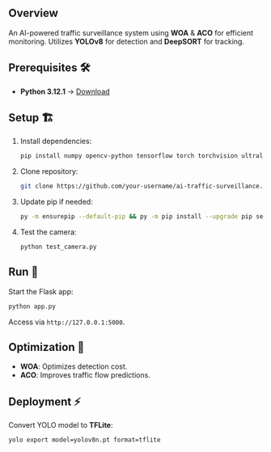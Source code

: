 ## Overview
An AI-powered traffic surveillance system using **WOA** & **ACO** for efficient monitoring. Utilizes **YOLOv8** for detection and **DeepSORT** for tracking.

## Prerequisites 🛠️
- **Python 3.12.1** → [Download](https://www.python.org/downloads/)

## Setup 🏗️
1. Install dependencies:
   ```sh
   pip install numpy opencv-python tensorflow torch torchvision ultralytics scikit-learn deep_sort_realtime flask textblob language-tool-python
   ```
2. Clone repository:
   ```sh
   git clone https://github.com/your-username/ai-traffic-surveillance.git && cd ai-traffic-surveillance
   ```
3. Update pip if needed:
   ```sh
   py -m ensurepip --default-pip && py -m pip install --upgrade pip setuptools wheel
   ```
4. Test the camera:
   ```sh
   python test_camera.py
   ```

## Run 🚀
Start the Flask app:
```sh
python app.py
```
Access via `http://127.0.0.1:5000`.

## Optimization 🧠
- **WOA**: Optimizes detection cost.
- **ACO**: Improves traffic flow predictions.

## Deployment ⚡
Convert YOLO model to **TFLite**:
```sh
yolo export model=yolov8n.pt format=tflite
```